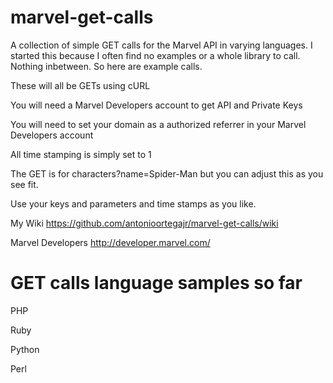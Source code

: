 marvel-get-calls
================

A collection of simple GET calls for the Marvel API in varying languages. I started this because I often find no examples or a whole library to call. Nothing inbetween. So here are example calls.

These will all be GETs using cURL

You will need a Marvel Developers account to get API and Private Keys

You will need to set your domain as a authorized referrer in your Marvel Developers account

All time stamping is simply set to 1

The GET is for characters?name=Spider-Man but you can adjust this as you see fit.

Use your keys and parameters and time stamps as you like.

My Wiki https://github.com/antonioortegajr/marvel-get-calls/wiki

Marvel Developers http://developer.marvel.com/

GET calls language samples so far
================

PHP

Ruby

Python

Perl
